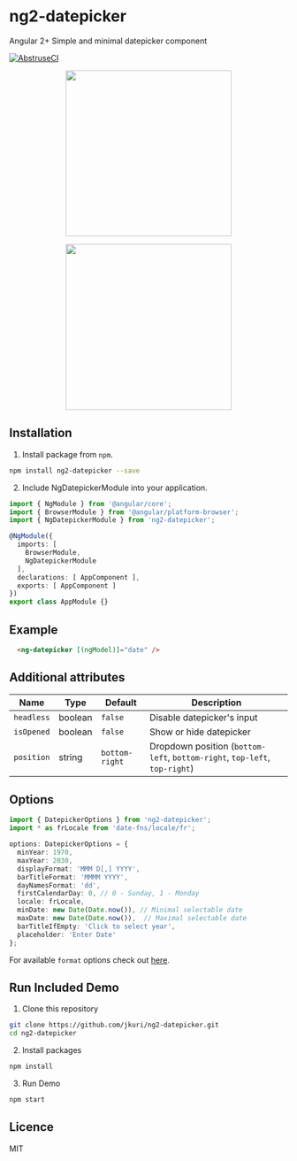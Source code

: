 # ng2-datepicker

Angular 2+ Simple and minimal datepicker component

[![AbstruseCI](https://ci.bleenco.io/badge/6)](https://ci.bleenco.io/repo/6)

<p align="center">
  <img src="https://user-images.githubusercontent.com/1796022/30781709-624eddc2-a124-11e7-88b7-537af535c23b.png" width="300">
</p>

<p align="center">
  <img src="https://user-images.githubusercontent.com/1796022/30781711-666e5e5a-a124-11e7-9077-59e8eb7d6b03.png" width="300">
</p>

## Installation

1. Install package from `npm`.

```sh
npm install ng2-datepicker --save
```

2. Include NgDatepickerModule into your application.

```ts
import { NgModule } from '@angular/core';
import { BrowserModule } from '@angular/platform-browser';
import { NgDatepickerModule } from 'ng2-datepicker';

@NgModule({
  imports: [
    BrowserModule,
    NgDatepickerModule
  ],
  declarations: [ AppComponent ],
  exports: [ AppComponent ]
})
export class AppModule {}
```

## Example
```html
  <ng-datepicker [(ngModel)]="date" />
```

## Additional attributes
|Name|Type|Default|Description|
| --- | --- | --- | --- |
|`headless`|boolean|`false`|Disable datepicker's input|
|`isOpened`|boolean|`false`|Show or hide datepicker|
|`position`|string|`bottom-right`|Dropdown position (`bottom-left`, `bottom-right`, `top-left`, `top-right`)|

## Options
```ts
import { DatepickerOptions } from 'ng2-datepicker';
import * as frLocale from 'date-fns/locale/fr';

options: DatepickerOptions = {
  minYear: 1970,
  maxYear: 2030,
  displayFormat: 'MMM D[,] YYYY',
  barTitleFormat: 'MMMM YYYY',
  dayNamesFormat: 'dd',
  firstCalendarDay: 0, // 0 - Sunday, 1 - Monday
  locale: frLocale,
  minDate: new Date(Date.now()), // Minimal selectable date
  maxDate: new Date(Date.now()),  // Maximal selectable date
  barTitleIfEmpty: 'Click to select year',
  placeholder: 'Enter Date'
};
```

For available `format` options check out [here](https://date-fns.org/docs/format).

## Run Included Demo

1. Clone this repository

```sh
git clone https://github.com/jkuri/ng2-datepicker.git
cd ng2-datepicker
```

2. Install packages

```sh
npm install
```

3. Run Demo

```sh
npm start
```

## Licence

MIT
